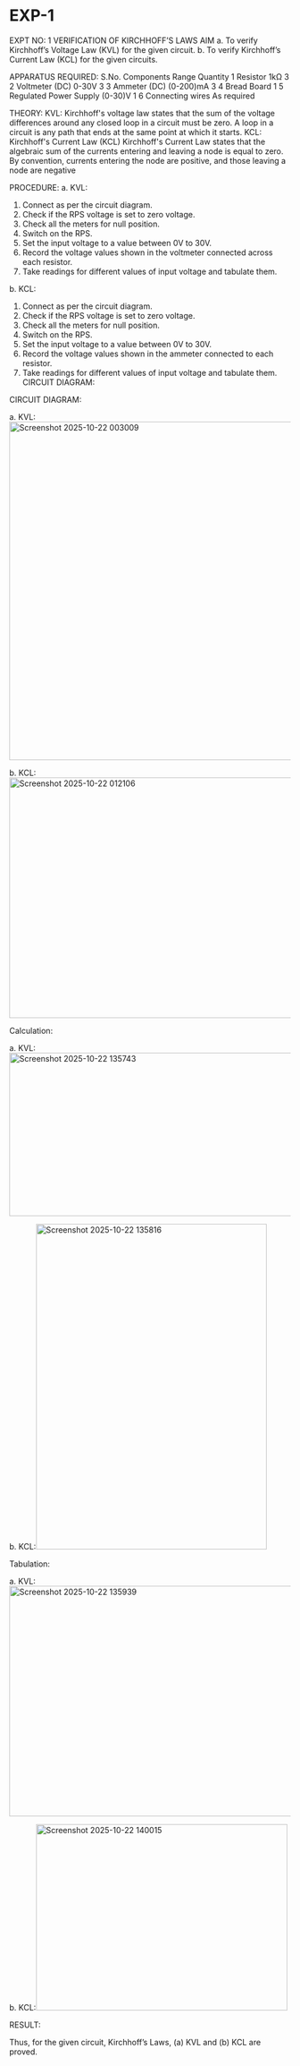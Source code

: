# EXP-1
EXPT NO: 1	VERIFICATION OF KIRCHHOFF’S LAWS
AIM
a.   To verify Kirchhoff’s Voltage Law (KVL) for the given circuit. 
b.   To verify Kirchhoff’s Current Law (KCL) for the given circuits.

APPARATUS REQUIRED:
S.No.	Components	Range	Quantity
1	Resistor	1kΩ	3
2	Voltmeter (DC)	0-30V	3
3	Ammeter (DC)	(0-200)mA	3
4	Bread Board		1
5	Regulated Power Supply	(0-30)V	1
6	Connecting wires		As required

THEORY:
KVL: Kirchhoff's voltage law states that the sum of the voltage differences around any closed loop in a circuit must be zero. A loop in a circuit is any path that ends at the same point at which it starts.
KCL:
Kirchhoff's Current Law (KCL) Kirchhoff's Current Law states that the algebraic sum of the currents entering and leaving a node is equal to zero. By convention, currents entering the node are positive, and those leaving a node are negative


PROCEDURE:
a.   KVL:
1.   Connect as per the circuit diagram.
2.   Check if the RPS voltage is set to zero voltage.
3.   Check all the meters for null position.
4.   Switch on the RPS.
5.   Set the input voltage to a value between 0V to 30V.
6.   Record the voltage values shown in the voltmeter connected across each resistor.
7.   Take readings for different values of input voltage and tabulate them.


b.  KCL:
1.   Connect as per the circuit diagram.
2.   Check if the RPS voltage is set to zero voltage.
3.   Check all the meters for null position.
4.   Switch on the RPS.
5.   Set the input voltage to a value between 0V to 30V.
6.   Record the voltage values shown in the ammeter connected to each resistor.
7.   Take readings for different values of input voltage and tabulate them. 
CIRCUIT DIAGRAM:

CIRCUIT DIAGRAM:


a.   KVL:<img width="1161" height="605" alt="Screenshot 2025-10-22 003009" src="https://github.com/user-attachments/assets/ddd093d9-bb48-4d04-9480-0d11ce77d9a2" />

 


b.  KCL:<img width="570" height="430" alt="Screenshot 2025-10-22 012106" src="https://github.com/user-attachments/assets/6f8b4cfc-28bf-4b94-9cb3-ad4a285303bd" />

 

Calculation:

a.   KVL:<img width="507" height="292" alt="Screenshot 2025-10-22 135743" src="https://github.com/user-attachments/assets/7605d8a2-4663-46a9-8db1-75854add04ab" />

 


b.  KCL:<img width="413" height="582" alt="Screenshot 2025-10-22 135816" src="https://github.com/user-attachments/assets/9613ccc1-3072-407b-8492-e0187c8db2bd" />





Tabulation:

a.   KVL:<img width="675" height="412" alt="Screenshot 2025-10-22 135939" src="https://github.com/user-attachments/assets/285704b6-f002-44fb-a5d0-73a17ad35105" />

 


b.  KCL:<img width="450" height="333" alt="Screenshot 2025-10-22 140015" src="https://github.com/user-attachments/assets/38545df3-0ef6-4a62-adff-ed8c205e90ae" />




RESULT:

Thus, for the given circuit, Kirchhoff’s Laws, (a) KVL and (b) KCL are proved.
